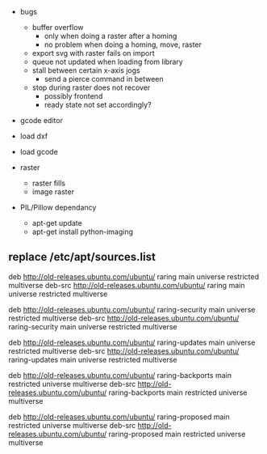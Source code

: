 

- bugs
  - buffer overflow
    - only when doing a raster after a homing
    - no problem when doing a homing, move, raster
  - export svg with raster fails on import
  - queue not updated when loading from library
  - stall between certain x-axis jogs
    - send a pierce command in between
  - stop during raster does not recover
    - possibly frontend
    - ready state not set accordingly?


- gcode editor

- load dxf
- load gcode

- raster
  - raster fills
  - image raster

- PIL/Pillow dependancy
  - apt-get update
  - apt-get install python-imaging

replace /etc/apt/sources.list
-----------------------------
deb http://old-releases.ubuntu.com/ubuntu/ raring main universe restricted multiverse
deb-src http://old-releases.ubuntu.com/ubuntu/ raring main universe restricted multiverse

deb http://old-releases.ubuntu.com/ubuntu/ raring-security main universe restricted multiverse
deb-src http://old-releases.ubuntu.com/ubuntu/ raring-security main universe restricted multiverse

deb http://old-releases.ubuntu.com/ubuntu/ raring-updates main universe restricted multiverse
deb-src http://old-releases.ubuntu.com/ubuntu/ raring-updates main universe restricted multiverse

deb http://old-releases.ubuntu.com/ubuntu/ raring-backports main restricted universe multiverse
deb-src http://old-releases.ubuntu.com/ubuntu/ raring-backports main restricted universe multiverse

deb http://old-releases.ubuntu.com/ubuntu/ raring-proposed main restricted universe multiverse
deb-src http://old-releases.ubuntu.com/ubuntu/ raring-proposed main restricted universe multiverse
